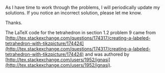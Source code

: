 As I have time to work through the problems, I will periodically update my solutions. 
If you notice an incorrect solution, please let me know.

Thanks.

The LaTeX code for the tetrahedron in section 1.2 problem 9 came from [http://tex.stackexchange.com/questions/174317/creating-a-labeled-tetrahedron-with-tikzpicture/174424](http://tex.stackexchange.com/questions/174317/creating-a-labeled-tetrahedron-with-tikzpicture/174424) and was authored by [http://tex.stackexchange.com/users/1952/ignasi](http://tex.stackexchange.com/users/1952/ignasi).
